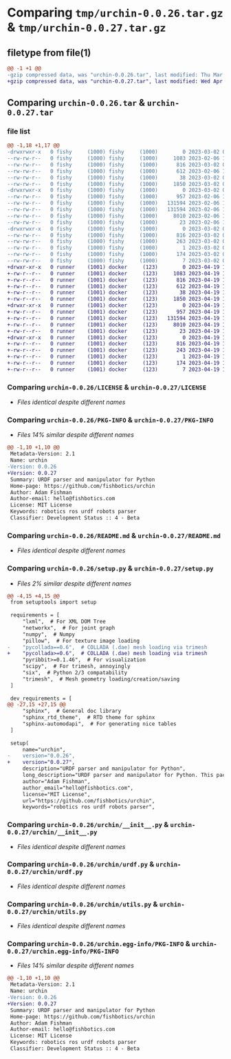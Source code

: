 # Comparing `tmp/urchin-0.0.26.tar.gz` & `tmp/urchin-0.0.27.tar.gz`

## filetype from file(1)

```diff
@@ -1 +1 @@
-gzip compressed data, was "urchin-0.0.26.tar", last modified: Thu Mar  2 01:15:53 2023, max compression
+gzip compressed data, was "urchin-0.0.27.tar", last modified: Wed Apr 19 16:59:06 2023, max compression
```

## Comparing `urchin-0.0.26.tar` & `urchin-0.0.27.tar`

### file list

```diff
@@ -1,18 +1,17 @@
-drwxrwxr-x   0 fishy     (1000) fishy     (1000)        0 2023-03-02 01:15:53.870700 urchin-0.0.26/
--rw-rw-r--   0 fishy     (1000) fishy     (1000)     1083 2023-02-06 18:52:25.000000 urchin-0.0.26/LICENSE
--rw-rw-r--   0 fishy     (1000) fishy     (1000)      816 2023-03-02 01:15:53.870700 urchin-0.0.26/PKG-INFO
--rw-rw-r--   0 fishy     (1000) fishy     (1000)      612 2023-02-06 18:52:25.000000 urchin-0.0.26/README.md
--rw-rw-r--   0 fishy     (1000) fishy     (1000)       38 2023-03-02 01:15:53.870700 urchin-0.0.26/setup.cfg
--rw-rw-r--   0 fishy     (1000) fishy     (1000)     1850 2023-03-02 01:14:19.000000 urchin-0.0.26/setup.py
-drwxrwxr-x   0 fishy     (1000) fishy     (1000)        0 2023-03-02 01:15:53.870700 urchin-0.0.26/urchin/
--rw-rw-r--   0 fishy     (1000) fishy     (1000)      957 2023-02-06 18:52:25.000000 urchin-0.0.26/urchin/__init__.py
--rw-rw-r--   0 fishy     (1000) fishy     (1000)   131594 2023-02-06 18:52:25.000000 urchin-0.0.26/urchin/urdf.py
--rw-rw-r--   0 fishy     (1000) fishy     (1000)   131594 2023-02-06 18:52:50.000000 urchin-0.0.26/urchin/urdf_math.py
--rw-rw-r--   0 fishy     (1000) fishy     (1000)     8010 2023-02-06 18:52:25.000000 urchin-0.0.26/urchin/utils.py
--rw-rw-r--   0 fishy     (1000) fishy     (1000)       23 2023-02-06 18:52:25.000000 urchin-0.0.26/urchin/version.py
-drwxrwxr-x   0 fishy     (1000) fishy     (1000)        0 2023-03-02 01:15:53.870700 urchin-0.0.26/urchin.egg-info/
--rw-rw-r--   0 fishy     (1000) fishy     (1000)      816 2023-03-02 01:15:53.000000 urchin-0.0.26/urchin.egg-info/PKG-INFO
--rw-rw-r--   0 fishy     (1000) fishy     (1000)      263 2023-03-02 01:15:53.000000 urchin-0.0.26/urchin.egg-info/SOURCES.txt
--rw-rw-r--   0 fishy     (1000) fishy     (1000)        1 2023-03-02 01:15:53.000000 urchin-0.0.26/urchin.egg-info/dependency_links.txt
--rw-rw-r--   0 fishy     (1000) fishy     (1000)      174 2023-03-02 01:15:53.000000 urchin-0.0.26/urchin.egg-info/requires.txt
--rw-rw-r--   0 fishy     (1000) fishy     (1000)        7 2023-03-02 01:15:53.000000 urchin-0.0.26/urchin.egg-info/top_level.txt
+drwxr-xr-x   0 runner    (1001) docker     (123)        0 2023-04-19 16:59:06.469039 urchin-0.0.27/
+-rw-r--r--   0 runner    (1001) docker     (123)     1083 2023-04-19 16:58:34.000000 urchin-0.0.27/LICENSE
+-rw-r--r--   0 runner    (1001) docker     (123)      816 2023-04-19 16:59:06.469039 urchin-0.0.27/PKG-INFO
+-rw-r--r--   0 runner    (1001) docker     (123)      612 2023-04-19 16:58:34.000000 urchin-0.0.27/README.md
+-rw-r--r--   0 runner    (1001) docker     (123)       38 2023-04-19 16:59:06.469039 urchin-0.0.27/setup.cfg
+-rw-r--r--   0 runner    (1001) docker     (123)     1850 2023-04-19 16:58:34.000000 urchin-0.0.27/setup.py
+drwxr-xr-x   0 runner    (1001) docker     (123)        0 2023-04-19 16:59:06.469039 urchin-0.0.27/urchin/
+-rw-r--r--   0 runner    (1001) docker     (123)      957 2023-04-19 16:58:34.000000 urchin-0.0.27/urchin/__init__.py
+-rw-r--r--   0 runner    (1001) docker     (123)   131594 2023-04-19 16:58:34.000000 urchin-0.0.27/urchin/urdf.py
+-rw-r--r--   0 runner    (1001) docker     (123)     8010 2023-04-19 16:58:34.000000 urchin-0.0.27/urchin/utils.py
+-rw-r--r--   0 runner    (1001) docker     (123)       23 2023-04-19 16:58:34.000000 urchin-0.0.27/urchin/version.py
+drwxr-xr-x   0 runner    (1001) docker     (123)        0 2023-04-19 16:59:06.469039 urchin-0.0.27/urchin.egg-info/
+-rw-r--r--   0 runner    (1001) docker     (123)      816 2023-04-19 16:59:06.000000 urchin-0.0.27/urchin.egg-info/PKG-INFO
+-rw-r--r--   0 runner    (1001) docker     (123)      243 2023-04-19 16:59:06.000000 urchin-0.0.27/urchin.egg-info/SOURCES.txt
+-rw-r--r--   0 runner    (1001) docker     (123)        1 2023-04-19 16:59:06.000000 urchin-0.0.27/urchin.egg-info/dependency_links.txt
+-rw-r--r--   0 runner    (1001) docker     (123)      174 2023-04-19 16:59:06.000000 urchin-0.0.27/urchin.egg-info/requires.txt
+-rw-r--r--   0 runner    (1001) docker     (123)        7 2023-04-19 16:59:06.000000 urchin-0.0.27/urchin.egg-info/top_level.txt
```

### Comparing `urchin-0.0.26/LICENSE` & `urchin-0.0.27/LICENSE`

 * *Files identical despite different names*

### Comparing `urchin-0.0.26/PKG-INFO` & `urchin-0.0.27/PKG-INFO`

 * *Files 14% similar despite different names*

```diff
@@ -1,10 +1,10 @@
 Metadata-Version: 2.1
 Name: urchin
-Version: 0.0.26
+Version: 0.0.27
 Summary: URDF parser and manipulator for Python
 Home-page: https://github.com/fishbotics/urchin
 Author: Adam Fishman
 Author-email: hello@fishbotics.com
 License: MIT License
 Keywords: robotics ros urdf robots parser
 Classifier: Development Status :: 4 - Beta
```

### Comparing `urchin-0.0.26/README.md` & `urchin-0.0.27/README.md`

 * *Files identical despite different names*

### Comparing `urchin-0.0.26/setup.py` & `urchin-0.0.27/setup.py`

 * *Files 2% similar despite different names*

```diff
@@ -4,15 +4,15 @@
 from setuptools import setup
 
 requirements = [
     "lxml",  # For XML DOM Tree
     "networkx",  # For joint graph
     "numpy",  # Numpy
     "pillow",  # For texture image loading
-    "pycollada==0.6",  # COLLADA (.dae) mesh loading via trimesh
+    "pycollada>=0.6",  # COLLADA (.dae) mesh loading via trimesh
     "pyribbit>=0.1.46",  # For visualization
     "scipy",  # For trimesh, annoyingly
     "six",  # Python 2/3 compatability
     "trimesh",  # Mesh geometry loading/creation/saving
 ]
 
 dev_requirements = [
@@ -27,15 +27,15 @@
     "sphinx",  # General doc library
     "sphinx_rtd_theme",  # RTD theme for sphinx
     "sphinx-automodapi",  # For generating nice tables
 ]
 
 setup(
     name="urchin",
-    version="0.0.26",
+    version="0.0.27",
     description="URDF parser and manipulator for Python",
     long_description="URDF parser and manipulator for Python. This package is a fork of urdfpy, which seems to be no longer maintained. ",
     author="Adam Fishman",
     author_email="hello@fishbotics.com",
     license="MIT License",
     url="https://github.com/fishbotics/urchin",
     keywords="robotics ros urdf robots parser",
```

### Comparing `urchin-0.0.26/urchin/__init__.py` & `urchin-0.0.27/urchin/__init__.py`

 * *Files identical despite different names*

### Comparing `urchin-0.0.26/urchin/urdf.py` & `urchin-0.0.27/urchin/urdf.py`

 * *Files identical despite different names*

### Comparing `urchin-0.0.26/urchin/utils.py` & `urchin-0.0.27/urchin/utils.py`

 * *Files identical despite different names*

### Comparing `urchin-0.0.26/urchin.egg-info/PKG-INFO` & `urchin-0.0.27/urchin.egg-info/PKG-INFO`

 * *Files 14% similar despite different names*

```diff
@@ -1,10 +1,10 @@
 Metadata-Version: 2.1
 Name: urchin
-Version: 0.0.26
+Version: 0.0.27
 Summary: URDF parser and manipulator for Python
 Home-page: https://github.com/fishbotics/urchin
 Author: Adam Fishman
 Author-email: hello@fishbotics.com
 License: MIT License
 Keywords: robotics ros urdf robots parser
 Classifier: Development Status :: 4 - Beta
```

